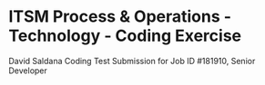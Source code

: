 # ITSM Process & Operations - Technology - Coding Exercise

David Saldana Coding Test Submission for Job ID #181910, Senior Developer
